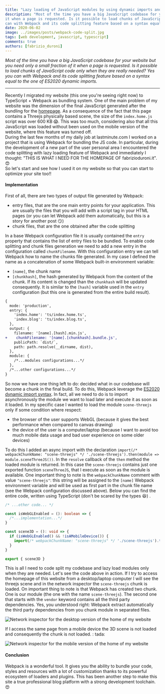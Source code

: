 ```yaml
---
title: "Lazy loading of JavaScript modules by using dynamic imports and code splitting with Webpack"
description: "Most of the time you have a big JavaScript codebase for your website but you need only a small fraction of
it when a page is requested. Is it possible to load chunks of JavaScript code only when they are really needed? Yes you
can with Webpack and its code splitting feature based on a syntax equal to the one of ES2020 dynamic imports."
date: 2020-06-02
image: ../images/posts/webpack-code-split.jpg
tags: [web development, javascript, typescript]
comments: true
authors: [fabrizio_duroni]
---
```


*Most of the time you have a big JavaScript codebase for your website but you need only a small fraction of it when a
page is requested. Is it possible to load chunks of JavaScript code only when they are really needed? Yes you can with
Webpack and its code splitting feature based on a syntax equal to the one of ES2020 dynamic imports.*

---

Recently I migrated my website (this one you're seeing right now) to TypeScript + Webpack as bundling system. One of the
main problem of my website was the dimension of the final JavaScript generated after the bundling for
the [homepage](/ "fabrizio duroni home"). As a consequence of the fact that this page contains a Threejs physically
based scene, the size of the `index.home.js` script was over 600 KB :scream:. This was too much, considering also that
all this JavaScript was loaded without been used on the mobile version of the website, where this feature was turned
off.  
During the last few months of my daily job at lastminute.com I worked on a project that is using Webpack for bundling
the JS code. In particular, during the development of a new part of the user personal area I encountered the code
splitting with lazy loading feature of Webpack and immediately I thought: "THIS IS WHAT I NEED FOR THE HOMEPAGE OF
fabrizioduroni.it". :heart_eyes:  
So let's start and see how I used it on my website so that you can start to optimize your site too!!

#### Implementation

First of all, there are two types of output file generated by Webpack:

- entry files, that are the one main entry points for your application. This are usually the files that you will add
  with a script tag in your HTML pages (or you can let Webpack add them automatically, but this is a story for another
  post :smirk:)
- chunk files, that are the one obtained after the code splitting

In a base Webpack configuration file it is usually contained the `entry` property that contains the list of entry files
to be bundled. To enable code splitting and chunk files generation we need to add a new entry in the configuration
called `chunkFilename`. With this configuration entry we can tell Webpack how to name the chunks file generated. In my
case I defined the name as a concatenation of some Webpack built-in environment variable:

- `[name]`, the chunk name
- `[chunkhash]`, the hash generated by Webpack from the content of the chunk. If its content is changed than
  the `chunkhash` will be updated consequently. It is similar to the `[hash]` variable used in the `entry`
  configuration (but this one is generated from the entire build result).

```diff
{
  mode: 'production',
  entry: {
    'index.home': 'ts/index.home.ts',
    'index.blog': 'ts/index.blog.ts',
  },
  output: {
    filename: '[name].[hash].min.js',
+    chunkFilename: '[name].[chunkhash].bundle.js',
    publicPath: `dist/`,
    path: path.resolve(__dirname, dist),
  },
  module: {
    /*...modules configurations...*/
  },
  /*...other configurations...*/
}
```

So now we have one thing left to do: decided what in our codebase will become a chunk in the final build. To do this,
Webpack leverage the [ES2020 dynamic import syntax](https://github.com/tc39/proposal-dynamic-import). In fact, all we
need to do is to import asynchronously the module we want to load later and execute it as soon as it loaded. In my
specific case I wanted to load the module `scene-threejs` only if some condition where respect:

- the browser of the user supports WebGL (because it gives the best performance when compared to canvas drawing)
- the device of the user is a computer/laptop (because I want to avoid too much mobile data usage and bad user
  experience on some older devices)

To do this I added an async import with the
declaration `import(/* webpackChunkName: "scene-threejs" */ './scene-threejs').then(module => module.sceneThreeJS())`.
In the `resolve` callback of the `then` method the loaded module is returned. In this case the `scene-threejs` contains
just one exported function `sceneThreeJS`, that I execute as soon as the module is available. One important thing to
note is the `webpackChunkName` comment with value `"scene-threejs"`: this string will be assigned to the `[name]`
Webpack environment variable and will be used as first part in the chunk file name (see the Webpack configuration
discussed above). Below you can find the entire code, written using TypeScript (don't be scared by the types :laughing:)
.

```typescript
/* ...other code... */

const isWebGLEnabled = (): boolean => {
  /*...implementation...*/
}

const scene3D = (): void => {
  if (isWebGLEnabled() && !isAMobileDevice()) {
    import(/* webpackChunkName: "scene-threejs" */ './scene-threejs').then(module => module.sceneThreeJS())
  }
}

export { scene3D }
```

This is all I need to code split my codebase and lazy load modules only when they are needed. Let's see the code above
in action. If I try to access the homepage of this website from a desktop/laptop computer I will see the threejs scene
and in the network inspector the `scene-threejs` chunk is loaded. On important thing to note is that Webpack has created
two chunk. One is our module (the one with the name `scene-threejs`). The second one that starts with the `vendor`
keyword contains all the third party dependencies. Yes, you understood right: Webpack extract automatically the third
party dependencies from you chunk module in separated files.

![Network inspector for the desktop version of the home of my website](../images/posts/webpack-chunk-desktop.jpg)

If I access the same page from a mobile device the 3D scene is not loaded and consequently the chunk is not loaded. :
tada:

![Network inspector for the mobile version of the home of my website](../images/posts/webpack-chunk-mobile.jpg)

#### Conclusion

Webpack is a wonderful tool. It gives you the ability to bundle your code, styles and resources with a lot of
customization thanks to its powerful ecosystem of loaders and plugins. This has been another step to make this site a
true professional blog platform with a strong development toolchain. :heart_eyes:
